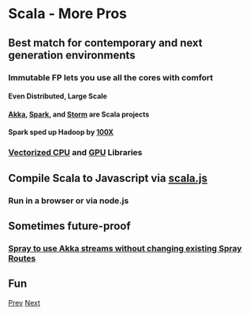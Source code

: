 # Scala - More Pros

## Best match for contemporary and next generation environments
### Immutable FP lets you use all the cores with comfort
#### Even Distributed, Large Scale
#### [Akka](http://akka.io), [Spark](https://spark.apache.org), and [Storm](https://storm.apache.org) are Scala projects
#### Spark sped up Hadoop by [100X](https://spark.apache.org)
### [Vectorized CPU](https://github.com/scalanlp/breeze/wiki/Quickstart) and [GPU](https://github.com/dlwh/puck) Libraries
## Compile Scala to Javascript via [scala.js](http://www.scala-js.org)
### Run in a browser or via node.js
## Sometimes future-proof
### [Spray to use Akka streams without changing existing Spray Routes](http://spray.io/msug/#/)
## Fun

[Prev](Scala-Pros1-Better-Java.md) [Next](Scala-Cons1.md)
